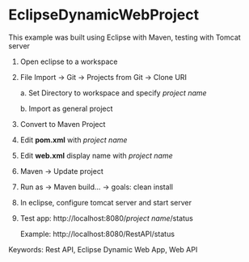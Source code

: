 # EclipseDynamicWebProject

This example was built using Eclipse with Maven, testing with Tomcat server

1.  Open eclipse to a workspace

2.  File Import -> Git -> Projects from Git -> Clone URI

	a. Set Directory to workspace and specify *project name*
	
	b. Import as general project
	
3.  Convert to Maven Project

4.  Edit **pom.xml** with *project name*

5.  Edit **web.xml** display name with *project name*

6.  Maven -> Update project

7.  Run as -> Maven build... -> goals: clean install

8.  In eclipse, configure tomcat server and start server

9.  Test app: http://localhost:8080/*project name*/status

     Example: http://localhost:8080/RestAPI/status

Keywords:  Rest API, Eclipse Dynamic Web App, Web API
